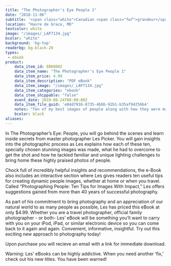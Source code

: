 ```yaml
---
title: "The Photographer's Eye People 1"
date: "2018-11-06"
subtitle: '<span class="white">Canadian <span class="fw7">grandeur</span> and wildlife.</span>'
location: "Havre de Grace, MD"
textcolor: white
image: "/images/_LAP7134.jpg"
bcolor: "white"
background: 'bg-top'
readerbg: bg-black-20
types:
 - ebook
product:
    data_item_id: EBK0002
    data_item_name: "The Photographer's Eye People 1"
    data_item_price: 4.99
    data_item_description: "PDF eBook"
    data_item_image: "/images/_LAP7134.jpg"
    data_item_categories: "ebook"
    data_item_shippable: "false"
    event_date: 2019-08-24T08:00:00Z
    data_item_file_guid: 'e84d7916-8735-4bbb-92b1-b35af94256b4'
    notes: "Ten of my best images of people along with how they were made. Contains a bonus section of my top 10 tips for better images of people."
    bcolor: black
aliases:
---
```

In The Photographer’s Eye: People, you will go behind the scenes and learn inside secrets from master photographer Les Picker. You will gain insights into the photographic process as Les explains how each of these ten, specially chosen stunning images was made, what he had to overcome to get the shot and how he tackled familiar and unique lighting challenges to bring home these highly praised photos of people.

Chock full of incredibly helpful insights and recommendations, the e-Book also includes an interactive section where Les gives readers ten useful tips for creating dynamic people images, whether at home or when you travel. Called “Photographing People: Ten Tips for Images With Impact,” Les offers suggestions gained from more than 40 years of successful photography.

As part of his commitment to bring photography and an appreciation of our natural world to as many people as possible, Les has priced this eBook at only $4.99. Whether you are a travel photographer, official family photographer - or both- Les’ eBook will be something you’ll want to carry with you on your iPod, iPad, or similar electronic device so you can come back to it again and again. Convenient, informative, insightful. Try out this exciting new approach to photography today!

Upon purchase you will recieve an email with a link for immediate download.

Warning: Les’ eBooks can be highly addictive. When you need another ‘fix,’ check out his new titles. You have been warned!